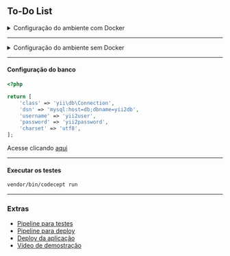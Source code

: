 ## To-Do List

<details>
<summary>Configuração do ambiente com Docker </summary>

> `OBS:` É obrigatório ter o docker instalado, caso não tenha, clique [aqui](https://www.docker.com/get-started/)

> No ambiente com o docker, já vem configurado o serviço do MySQL e PhpMyAdmin, você pode conferir clicando [aqui](./docker-compose.yml)


1º Passo: Clonar o repositório
```cmd
git clone git@github.com:dhiegopereira/todo-list-Yii2.git
```
2º Passo: Acessar a pasta do projeto
```cmd
cd todo-list-Yii2
```
3º Passo: Executar com o docker composer
```cmd
docker composer up -d 
```
4º Passo: Acessar a aplicação

> http://localhost:8080 

5º Passo: Acessar o PhpMyAdmin

> http://localhost:8081 

</details>

---

<details>
<summary>Configuração do ambiente sem Docker</summary>

> `OBS:` Para esse ambiente, deve instalar o MySQL, pois é o banco que será utilizando na aplicação

1º Passo: Clonar o repositório
```cmd
git clone git@github.com:dhiegopereira/todo-list-Yii2.git
```
2º Passo: Instalação das depedências do projeto
```cmd
composer install
```
3º Passo: Executar as migrações do banco
```cmd
php yii migrate
```
4º Passo: Iniciar a aplicação
```cmd
php yii serve
```
5º Passo: Acessar sua aplicação

> http://localhost:8080 
</details>

---

#### Configuração do banco
```php
<?php

return [
    'class' => 'yii\db\Connection',
    'dsn' => 'mysql:host=db;dbname=yii2db',
    'username' => 'yii2user',
    'password' => 'yii2password',
    'charset' => 'utf8',
];
```
Acesse clicando [aqui](./app/config/db.php)

---

#### Executar os testes

```cmd
vendor/bin/codecept run
```

---
### Extras
- [Pipeline para testes](.github/workflows/test.yml)
- [Pipeline para deploy](.github/workflows/deploy.yml)
- [Deploy da aplicação](http://172.191.49.248:8080/)
- [Vídeo de demostração](https://drive.google.com/file/d/1g7lGHCVs4i6vBNRzgvduKJHdSyG98Ev3/view?usp=sharing)
